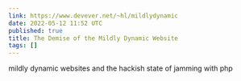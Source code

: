 ```yaml
---
link: https://www.devever.net/~hl/mildlydynamic
date: 2022-05-12 11:52 UTC
published: true
title: The Demise of the Mildly Dynamic Website
tags: []
---
```


mildly dynamic websites and the hackish state of jamming with php
